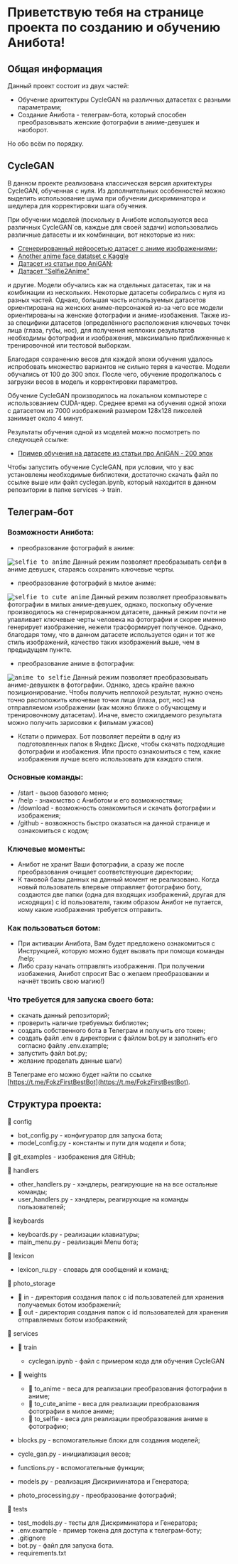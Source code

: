 # Приветствую тебя на странице проекта по созданию и обучению Анибота!

## Общая информация

Данный проект состоит из двух частей:
- Обучение архитектуры CycleGAN на различных датасетах с разными параметрами;
- Создание Анибота - телеграм-бота, который способен преобразовывать женские фотографии в аниме-девушек и наоборот.

Но обо всём по порядку.

## CycleGAN

В данном проекте реализована классическая версия архитектуры CycleGAN, обученная с нуля. Из дополнительных
особенностей можно выделить использование шума при обучении дискриминатора и шедулера для корректировки
шага обучения.

При обучении моделей (поскольку в Аниботе используются веса различных CycleGAN`ов, каждые для своей задачи)
использовались различные датасеты и их комбинации, вот некоторые из них:
- [Сгенерированный нейросетью датасет с аниме изображениями](https://www.kaggle.com/datasets/prasoonkottarathil/gananime-lite/code);
- [Another anime face datatset с Kaggle](https://www.kaggle.com/datasets/scribbless/another-anime-face-dataset)
- [Датасет из статьи про AniGAN](https://arxiv.org/pdf/2102.12593.pdf);
- [Датасет "Selfie2Anime"](https://www.kaggle.com/datasets/arnaud58/selfie2anime)

и другие. Модели обучались как на отдельных датасетах, так и на комбинации из нескольких. Некоторые датасеты собирались с нуля
из разных частей. Однако, большая часть используемых датасетов ориентирована на женских аниме-персонажей из-за чего все модели
ориентированы на женские фотографии и аниме-изобажения. Также из-за специфики датасетов (определённого расположения ключевых
точек лица (глаза, губы, нос), для получения неплохих результатов необходимы фотографии и изображения, максимально приближенные
к тренировочной или тестовой выборкам.

Благодаря сохранению весов для каждой эпохи обучения удалось испробовать множество вариантов не сильно теряя в качестве. Модели
обучались от 100 до 300 эпох. После чего, обучение продолжалось с загрузки весов в модель и корректировки параметров.

Обучение CycleGAN производилось на локальном компьютере с использованием CUDA-ядер. Среднее время на обучения одной эпохи
с датасетом из 7000 изображений размером 128x128 пикселей занимает около 4 минут.

Результаты обучения одной из моделей можно посмотреть по следующей ссылке:
- [Пример обучения на датасете из статьи про AniGAN - 200 эпох](https://colab.research.google.com/drive/1xapVld8P8MIKtYCVxiAsoHEDPeME3Di0?hl=ru#scrollTo=76cf603c)

Чтобы запустить обучение CycleGAN, при условии, что у вас установлены необходимые библиотеки, достаточно скачать файл по ссылке выше или файл cyclegan.ipynb,
который находится в данном репозитории в папке services -> train.

## Телеграм-бот

### Возможности Анибота:
- преобразование фотографий в аниме:

<kbd>![selfie_to_anime](./git_examples/selfie_to_anime.jpg)</kbd>
Данный режим позволяет преобразывать селфи в аниме девушек, стараясь сохранить ключевые черты. 
- преобразование фотографий в милое аниме:
  
<kbd>![selfie_to_cute_anime](./git_examples/selfie_to_cute_anime.jpg)</kbd>
Данный режим позволяет преобразовывать фотографии в милых аниме-девушек, однако, поскольку обучение
производилось на сгенерированном датасете, данный режим почти не улавливает ключевые черты человека
на фотографии и скорее именно генерирует изображение, нежели трасформирует полученое. Однако, благодаря тому,
что в данном датасете используется один и тот же стиль изображений, качество таких изображений выше,
чем в предыдущем пункте.
- преобразование аниме в фотографии:

<kbd>![anime_to_selfie](./git_examples/anime_to_selfie.jpg)</kbd>
Данный режим позволяет преобразовывать аниме-девушкек в фотографии. Однако, здесь крайне важно позиционирование.
Чтобы получить неплохой результат, нужно очень точно расположить ключевые точки лица (глаза, рот, нос) на отправляемом
изображении (как можно ближе о обучающему и тренировочному датасетам). Иначе, вместо ожилдаемого результата можно
получить зарисовки к фильмам ужасов)

- Кстати о примерах. Бот позволяет перейти в одну из подготовленных папок в Яндекс Диске, чтобы скачать подходящие
фотографии и изобажения. Или просто ознакомиться с тем, какие изображения лучше всего использовать для каждого стиля.

### Основные команды:
- /start - вызов базового меню;
- /help - знакомство с Аниботом и его возможностями;
- /download - возможность ознакомиться и скачать фотографии и изображения;
- /github - возвожность быстро оказаться на данной странице и ознакомиться с кодом;

### Ключевые моменты:
- Анибот не хранит Ваши фотографии, а сразу же после преобразования очищает соответствующие директории;
- К таковой базы данных на данный момент не реализовано. Когда новый пользователь впервые отправляет фотографию
боту, создаются две папки (одна для входящих изображений, другая для исходящих) с id пользователя, таким образом
Анибот не путается, кому какие изображения требуется отправить.

### Как пользоваться ботом:
- При активации Анибота, Вам будет предложено ознакомиться с Инструкцией, которую можно будет вызвать при помощи
команды /help;
- Либо сразу начать отправлять изображения. При получении изобажения, Анибот спросит Вас о желаем преобразовании
и начнёт твоить свою магию!)

### Что требуется для запуска своего бота:
- скачать данный репозиторий;
- проверить наличие требуемых библиотек;
- создать собственного бота в Телеграм и получить его токен;
- создать файл .env в директории с файлом bot.py и заполнить его согласно файлу .env.example;
- запустить файл bot.py;
- желание проделать данные шаги)
  
В Телеграме его можно будет найти по ссылке [https://t.me/FokzFirstBestBot](https://t.me/FokzFirstBestBot).

## Структура проекта:

📁 config
- bot_config.py - конфигуратор для запуска бота;
- model_config.py - константы и пути для модели и бота;

📁 git_examples - изображения для GitHub;

📁 handlers
- other_handlers.py - хэндлеры, реагирующие на на все остальные команды;
- user_handlers.py - хэндлеры, реагирующие на команды пользователей;

📁 keyboards
- keyboards.py - реализации клавиатуры;
- main_menu.py - реализация Menu бота;

📁 lexicon
- lexicon_ru.py - словарь для сообщений и команд;

📁 photo_storage
- 📁 in - директория создания папок с id пользователей для хранения получаемых ботом изображений;
- 📁 out - директория создания папок с id пользователей для хранения отправляемых ботом изображений;

📁 services
- 📁 train
  - cyclegan.ipynb - файл с примером кода для обучения CycleGAN
  
- 📁 weights
  - 📁 to_anime - веса для реализации преобразования фотографии в аниме;
  - 📁 to_cute_anime - веса для реализации преобразования фотографии в милое аниме;
  - 📁 to_selfie - веса для реализации преобразования аниме в фотографию;
  
- blocks.py - вспомогательные блоки для создания моделей;
- cycle_gan.py - инициализация весов;
- functions.py - вспомогательные функции;
- models.py - реализация Дискриминатора и Генератора;
- photo_processing.py - преобразование фотографий;

📁 tests
- test_models.py - тесты для Дискриминатора и Генератора;
- .env.example - пример токена для доступа к телеграм-боту;
- .gitignore
- bot.py - файл для запуска бота.
- requirements.txt








